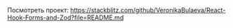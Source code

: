 Посмотреть проект:
https://stackblitz.com/github/VeronikaBulaeva/React-Hook-Forms-and-Zod?file=README.md
